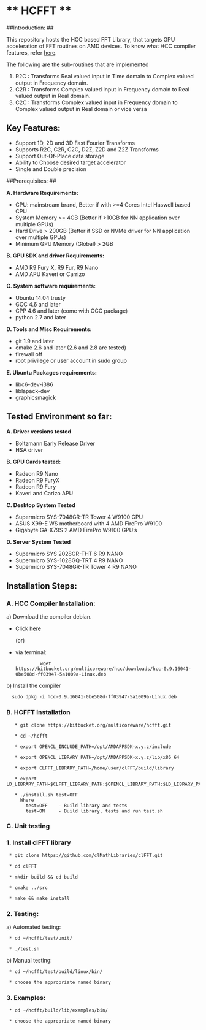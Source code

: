 # ** HCFFT ** #

##Introduction: ##

This repository hosts the HCC based FFT Library, that targets GPU acceleration of FFT routines on AMD devices. To know what HCC compiler features, refer [here](https://bitbucket.org/multicoreware/hcc/wiki/Home).

The following are the sub-routines that are implemented

1. R2C : Transforms Real valued input in Time domain to Complex valued output in Frequency domain.
2. C2R : Transforms Complex valued input in Frequency domain to Real valued output in Real domain.
3. C2C : Transforms Complex valued input in Frequency domain to Complex valued output in Real domain or vice versa
## Key Features: ##

* Support 1D, 2D and 3D Fast Fourier Transforms
* Supports R2C, C2R, C2C, D2Z, Z2D and Z2Z Transforms
* Support Out-Of-Place data storage
* Ability to Choose desired target accelerator
* Single and Double precision

##Prerequisites: ##

**A. Hardware Requirements:**

* CPU: mainstream brand, Better if with >=4 Cores Intel Haswell based CPU 
* System Memory >= 4GB (Better if >10GB for NN application over multiple GPUs)
* Hard Drive > 200GB (Better if SSD or NVMe driver  for NN application over multiple GPUs)
* Minimum GPU Memory (Global) > 2GB

**B. GPU SDK and driver Requirements:**

* AMD R9 Fury X, R9 Fur, R9 Nano
* AMD APU Kaveri or Carrizo

**C. System software requirements:**

* Ubuntu 14.04 trusty
* GCC 4.6 and later
* CPP 4.6 and later (come with GCC package)
* python 2.7 and later


**D. Tools and Misc Requirements:**

* git 1.9 and later
* cmake 2.6 and later (2.6 and 2.8 are tested)
* firewall off
* root privilege or user account in sudo group


**E. Ubuntu Packages requirements:**

* libc6-dev-i386
* liblapack-dev
* graphicsmagick


## Tested Environment so far: 

**A. Driver versions tested**  

* Boltzmann Early Release Driver 
* HSA driver

**B. GPU Cards tested:**

* Radeon R9 Nano
* Radeon R9 FuryX 
* Radeon R9 Fury 
* Kaveri and Carizo APU

**C. Desktop System Tested**

* Supermicro SYS-7048GR-TR  Tower 4 W9100 GPU
* ASUS X99-E WS motherboard with 4 AMD FirePro W9100
* Gigabyte GA-X79S 2 AMD FirePro W9100 GPU’s

**D. Server System Tested**

* Supermicro SYS 2028GR-THT  6 R9 NANO
* Supermicro SYS-1028GQ-TRT 4 R9 NANO
* Supermicro SYS-7048GR-TR Tower 4 R9 NANO


## Installation Steps:   

### A. HCC Compiler Installation: 

a) Download the compiler debian.

* Click [here](https://bitbucket.org/multicoreware/hcc/downloads/hcc-0.9.16041-0be508d-ff03947-5a1009a-Linux.deb)

   (or)

* via terminal: 

               wget https://bitbucket.org/multicoreware/hcc/downloads/hcc-0.9.16041-0be508d-ff03947-5a1009a-Linux.deb 


b) Install the compiler
 
      sudo dpkg -i hcc-0.9.16041-0be508d-ff03947-5a1009a-Linux.deb
      
### B. HCFFT Installation 
   
       * git clone https://bitbucket.org/multicoreware/hcfft.git 

       * cd ~/hcfft

       * export OPENCL_INCLUDE_PATH=/opt/AMDAPPSDK-x.y.z/include

       * export OPENCL_LIBRARY_PATH=/opt/AMDAPPSDK-x.y.z/lib/x86_64

       * export CLFFT_LIBRARY_PATH=/home/user/clFFT/build/library

       * export LD_LIBRARY_PATH=$CLFFT_LIBRARY_PATH:$OPENCL_LIBRARY_PATH:$LD_LIBRARY_PATH

       * ./install.sh test=OFF
         Where
           test=OFF    - Build library and tests
           test=ON     - Build library, tests and run test.sh

       
### C. Unit testing

### 1. Install clFFT library

     * git clone https://github.com/clMathLibraries/clFFT.git

     * cd clFFT

     * mkdir build && cd build

     * cmake ../src

     * make && make install

### 2. Testing:
    
a) Automated testing:

     * cd ~/hcfft/test/unit/
     
     * ./test.sh
     
b) Manual testing:

     * cd ~/hcfft/test/build/linux/bin/
     
     * choose the appropriate named binary

### 3. Examples:

     * cd ~/hcfft/build/lib/examples/bin/
     
     * choose the appropriate named binary